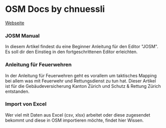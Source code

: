 # OSM Docs by chnuessli

[Webseite](https://chnuessli.github.io/osmdocs/#/)

### JOSM Manual

In diesem Artikel findest du eine Beginner Anleitung für den Editor "JOSM". Es soll dir den Einstieg in den fortgeschrittenen Editor erleichten.

### Anleitung für Feuerwehren

In der Anleitung für Feuerwehren geht es vorallem um taktisches Mapping bei allem was mit Feuerwehr und Rettungsdienst zu tun hat. Dieser Artikel ist für die Gebäudeversicherung Kanton Zürich und Schutz & Rettung Zürich entstanden.

### Import von Excel

Wer viel mit Daten aus Excel (csv, xlsx) arbeitet oder diese zugesendet bekommt und diese in OSM importieren möchte, findet hier Wissen.